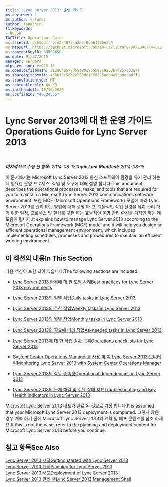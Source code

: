 ```yaml
---
title: 'Lync Server 2013: 운영 가이드'
ms.reviewer: ''
ms.author: v-lanac
author: lanachin
f1.keywords:
- NOCSH
TOCTitle: Operations Guide
ms:assetid: dcb9ddff-6fe3-4077-a2e3-0ba64f65e264
ms:mtpsurl: https://technet.microsoft.com/en-us/library/Dn720467(v=OCS.15)
ms:contentKeyID: 63969658
ms.date: 01/27/2015
manager: serdars
mtps_version: v=OCS.15
ms.openlocfilehash: 212a640577d55e80225a597c9263b7a2573d257f
ms.sourcegitcommit: 4d6bf5c58b2c553dc1df8375ede4a9cb9eaadff2
ms.translationtype: MT
ms.contentlocale: ko-KR
ms.lasthandoff: 10/16/2020
ms.locfileid: "48524535"
---
```

# <a name="operations-guide-for-lync-server-2013"></a><span data-ttu-id="bb171-102">Lync Server 2013에 대 한 운영 가이드</span><span class="sxs-lookup"><span data-stu-id="bb171-102">Operations Guide for Lync Server 2013</span></span>

<div data-xmlns="http://www.w3.org/1999/xhtml">

<div class="topic" data-xmlns="http://www.w3.org/1999/xhtml" data-msxsl="urn:schemas-microsoft-com:xslt" data-cs="https://msdn.microsoft.com/">

<div data-asp="https://msdn2.microsoft.com/asp">



</div>

<div id="mainSection">

<div id="mainBody">

<span> </span>

<span data-ttu-id="bb171-103">_**마지막으로 수정 된 항목:** 2014-08-18_</span><span class="sxs-lookup"><span data-stu-id="bb171-103">_**Topic Last Modified:** 2014-08-18_</span></span>

<span data-ttu-id="bb171-104">이 문서에서는 Microsoft Lync Server 2013 통신 소프트웨어 환경을 유지 관리 하는 데 필요한 운영 프로세스, 작업 및 도구에 대해 설명 합니다.</span><span class="sxs-lookup"><span data-stu-id="bb171-104">This document describes the operational processes, tasks, and tools that are required for you to maintain a Microsoft Lync Server 2013 communications software environment.</span></span> <span data-ttu-id="bb171-105">또한 MOF (Microsoft Operations Framework) 모델에 따라 Lync Server 2013를 관리 하는 방법에 대해 설명 하 고, 효율적인 작업 환경을 유지 관리 하기 위한 일정, 프로세스 및 절차를 구현 하는 효율적인 운영 관리 환경을 디자인 하는 데 도움이 됩니다.</span><span class="sxs-lookup"><span data-stu-id="bb171-105">It explains how to manage Lync Server 2013 according to the Microsoft Operations Framework (MOF) model and it will help you design an efficient operational management environment, which includes implementing schedules, processes and procedures to maintain an efficient working environment.</span></span>

<div>

## <a name="in-this-section"></a><span data-ttu-id="bb171-106">이 섹션의 내용</span><span class="sxs-lookup"><span data-stu-id="bb171-106">In This Section</span></span>

<span data-ttu-id="bb171-107">다음 섹션이 포함 되어 있습니다.</span><span class="sxs-lookup"><span data-stu-id="bb171-107">The following sections are included:</span></span>

  - [<span data-ttu-id="bb171-108">Lync Server 2013 환경에 대 한 모범 사례</span><span class="sxs-lookup"><span data-stu-id="bb171-108">Best practices for Lync Server 2013 environments</span></span>](lync-server-2013-best-practices-for-lync-server-environments.md)

  - [<span data-ttu-id="bb171-109">Lync Server 2013의 일별 작업</span><span class="sxs-lookup"><span data-stu-id="bb171-109">Daily tasks in Lync Server 2013</span></span>](lync-server-2013-daily-tasks.md)

  - [<span data-ttu-id="bb171-110">Lync Server 2013의 주간 작업</span><span class="sxs-lookup"><span data-stu-id="bb171-110">Weekly tasks in Lync Server 2013</span></span>](lync-server-2013-weekly-tasks.md)

  - [<span data-ttu-id="bb171-111">Lync Server 2013의 월별 작업</span><span class="sxs-lookup"><span data-stu-id="bb171-111">Monthly tasks in Lync Server 2013</span></span>](lync-server-2013-monthly-tasks.md)

  - [<span data-ttu-id="bb171-112">Lync Server 2013의 필요에 따라 작업</span><span class="sxs-lookup"><span data-stu-id="bb171-112">As-needed tasks in Lync Server 2013</span></span>](lync-server-2013-as-needed-tasks.md)

  - [<span data-ttu-id="bb171-113">Lync Server 2013에 대 한 작업 검사 목록</span><span class="sxs-lookup"><span data-stu-id="bb171-113">Operations checklists for Lync Server 2013</span></span>](lync-server-2013-operations-checklists.md)

  - [<span data-ttu-id="bb171-114">System Center Operations Manager를 사용 하 여 Lync Server 2013 모니터링</span><span class="sxs-lookup"><span data-stu-id="bb171-114">Monitoring Lync Server 2013 with System Center Operations Manager</span></span>](lync-server-2013-monitoring-lync-server-with-system-center-operations-manager.md)

  - [<span data-ttu-id="bb171-115">Lync Server 2013의 작동 종속성</span><span class="sxs-lookup"><span data-stu-id="bb171-115">Operational dependencies in Lync Server 2013</span></span>](lync-server-2013-operational-dependencies.md)

  - [<span data-ttu-id="bb171-116">Lync Server 2013의 문제 해결 및 주요 상태 지표</span><span class="sxs-lookup"><span data-stu-id="bb171-116">Troubleshooting and Key Health Indicators in Lync Server 2013</span></span>](lync-server-2013-troubleshooting-and-key-health-indicators.md)

<span data-ttu-id="bb171-117">Microsoft Lync Server 2013 배포가 완료 된 것으로 가정 합니다.</span><span class="sxs-lookup"><span data-stu-id="bb171-117">It is assumed that your Microsoft Lync Server 2013 deployment is completed.</span></span> <span data-ttu-id="bb171-118">그렇지 않은 경우 계속 하기 전에 Microsoft Lync Server 2013의 계획 및 배포 콘텐츠를 참조 하세요.</span><span class="sxs-lookup"><span data-stu-id="bb171-118">If this is not the case, refer to the planning and deployment content for Microsoft Lync Server 2013 before you continue.</span></span>

</div>

<div>

## <a name="see-also"></a><span data-ttu-id="bb171-119">참고 항목</span><span class="sxs-lookup"><span data-stu-id="bb171-119">See Also</span></span>


[<span data-ttu-id="bb171-120">Lync Server 2013 시작</span><span class="sxs-lookup"><span data-stu-id="bb171-120">Getting started with Lync Server 2013</span></span>](lync-server-2013-getting-started.md)  
[<span data-ttu-id="bb171-121">Lync Server 2013 계획</span><span class="sxs-lookup"><span data-stu-id="bb171-121">Planning for Lync Server 2013</span></span>](lync-server-2013-planning.md)  
[<span data-ttu-id="bb171-122">Lync Server 2013 배포</span><span class="sxs-lookup"><span data-stu-id="bb171-122">Deployment of Lync Server 2013</span></span>](lync-server-2013-deployment.md)  
[<span data-ttu-id="bb171-123">Lync Server 2013 관리 셸</span><span class="sxs-lookup"><span data-stu-id="bb171-123">Lync Server 2013 Management Shell</span></span>](lync-server-2013-lync-server-management-shell.md)  
  

</div>

</div>

<span> </span>

</div>

</div>

</div>

